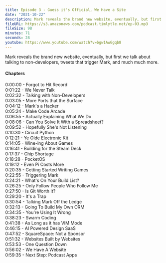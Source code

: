 ```yaml
---
title: Episode 3 - Guess it's Official, We Have a Site
date: "2021-10-22"
description: Mark reveals the brand new website, eventually, but first we talk about talking to non-developers, tweets that trigger Mark, and much much more.
fileURL: https://s3.amazonaws.com/podcast.timlytle.net/ep-03.mp3
fileSize: 98
minutes: 71
seconds: 28
youtube: https://www.youtube.com/watch?v=bgw1AwGgqb8
---
```


Mark reveals the brand new website, eventually, but first we talk about talking to non-developers, tweets that trigger Mark, and much much more.

#### Chapters

0:00:00 - Forgot to Hit Record  
0:01:22 - We Never Talk  
0:02:32 - Talking with Non-Developers  
0:03:05 - More Ports that the Surface  
0:04:12 - Mark's a Hacker  
0:05:24 - Make Code Arcade  
0:06:55 - Actually Explaining What We Do  
0:08:06 - Can You Solve It With a Spreadsheet?  
0:09:52 - Hopefully She's Not Listening  
0:10:30 - Circuit Python  
0:12:21 - Ye Olde Electronic Kit  
0:14:05 - Wine-ing About Games  
0:16:41 - Building for the Steam Deck  
0:17:37 - Chip Shortage  
0:18:28 - PocketOS  
0:19:12 - Even Pi Costs More  
0:20:35 - Getting Started Writing Games  
0:22:55 - Triggering Mark  
0:24:21 - What's On Your Build List?  
0:26:25 - Only Follow People Who Follow Me  
0:27:50 - Is Git Worth It?  
0:29:20 - It's a Trap  
0:30:54 - Talking Mark Off the Ledge  
0:32:13 - Going To Build My Own ORM  
0:34:35 - You're Using It Wrong  
0:38:23 - Swarm Coding  
0:41:38 - As Long as it has VIM Mode  
0:46:15 - AI Powered Design SaaS  
0:47:52 - SquareSpace: Not a Sponsor  
0:51:32 - Websites Built by Websites  
0:53:53 - One Question Down  
0:56:02 - We Have A Website  
0:59:35 - Next Step: Podcast Apps  
